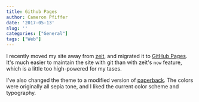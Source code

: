 ```yaml
---
title: Github Pages
author: Cameron Pfiffer
date: '2017-05-13'
slug: ''
categories: ["General"]
tags: ["Web"]
---
```


I recently moved my site away from [zeit](zeit.co), and migrated it to [GitHub Pages](pages.github.com). It's much easier to maintain the site with git than with zeit's `now` feature, which is a little too high-powered for my tases.

I've also changed the theme to a modified version of [paperback](https://github.com/damiencaselli/paperback). The colors were originally all sepia tone, and I liked the current color scheme and typography.
